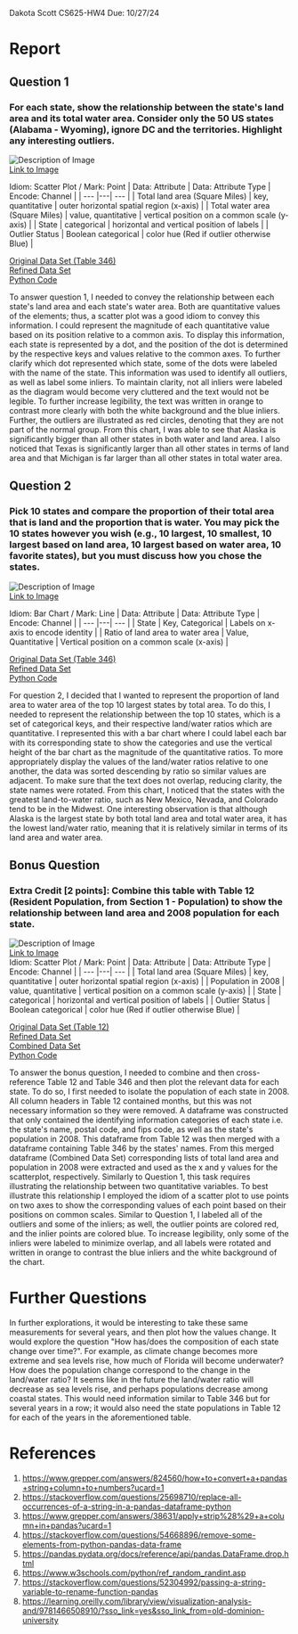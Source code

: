 Dakota Scott
CS625-HW4
Due: 10/27/24

# Report
## Question 1
### For each state, show the relationship between the state's land area and its total water area. Consider only the 50 US states (Alabama - Wyoming), ignore DC and the territories. Highlight any interesting outliers.
![Description of Image](Relationship_between_land_and_water_area_final.png)  
[Link to Image](Relationship_between_land_and_water_area_final.png)  

Idiom: Scatter Plot / Mark: Point
| Data: Attribute | Data: Attribute Type  | Encode: Channel | 
| --- |---| --- |
| Total land area (Square Miles) | key, quantitative | outer horizontal spatial region (x-axis) |
| Total water area (Square Miles) | value, quantitative | vertical position on a common scale (y-axis) |
| State | categorical | horizontal and vertical position of labels |
| Outlier Status | Boolean categorical | color hue (Red if outlier otherwise Blue) |

[Original Data Set (Table 346)](table_346_unrefined.csv)  
[Refined Data Set](table_346.csv)  
[Python Code](hw4.py)  

To answer question 1, I needed to convey the relationship between each state's land area and each state's water area. Both are quantitative values of the elements; thus, a scatter plot
was a good idiom to convey this information. I could represent the magnitude of each quantitative value based on its position relative to a common axis. To display this information,
each state is represented by a dot, and the position of the dot is determined by the respective keys and values relative to the common axes. To further clarify which dot represented
which state, some of the dots were labeled with the name of the state. This information was used to identify all outliers, as well as label some inliers. To maintain clarity, not all inliers
were labeled as the diagram would become very cluttered and the text would not be legible. To further increase legibility, the text was written in orange to contrast more clearly
with both the white background and the blue inliers. Further, the outliers are illustrated as red circles, denoting that they are not part of the normal group. From this chart, I was able to see that
Alaska is significantly bigger than all other states in both water and land area. I also noticed that Texas is significantly larger than all other states in terms of land area and that Michigan is far larger
than all other states in total water area.

## Question 2
### Pick 10 states and compare the proportion of their total area that is land and the proportion that is water. You may pick the 10 states however you wish (e.g., 10 largest, 10 smallest, 10 largest based on land area, 10 largest based on water area, 10 favorite states), but you must discuss how you chose the states.
![Description of Image](Land_water_ratio_top_10_states_final.png)  
[Link to Image](Land_water_ratio_top_10_states_final.png)  

Idiom: Bar Chart / Mark: Line
| Data: Attribute | Data: Attribute Type  | Encode: Channel | 
| --- |---| --- |
| State | Key, Categorical | Labels on x-axis to encode identity |
| Ratio of land area to water area | Value, Quantitative | Vertical position on a common scale (x-axis) |

[Original Data Set (Table 346)](table_346_unrefined.csv)  
[Refined Data Set](table_346.csv)  
[Python Code](hw4.py)  

For question 2, I decided that I wanted to represent the proportion of land area to water area of the top 10 largest states by total area. To do this, I needed to represent the relationship
between the top 10 states, which is a set of categorical keys, and their respective land/water ratios which are quantitative. I represented this with a bar chart where I could label each bar
with its corresponding state to show the categories and use the vertical height of the bar chart as the magnitude of the quantitative ratios. To more appropriately display the values of the
land/water ratios relative to one another, the data was sorted descending by ratio so similar values are adjacent. To make sure that the text does not overlap, reducing clarity, the state names were rotated.
From this chart, I noticed that the states with the greatest land-to-water ratio, such as New Mexico, Nevada, and Colorado tend to be in the Midwest. One interesting observation is that although
Alaska is the largest state by both total land area and total water area, it has the lowest land/water ratio, meaning that it is relatively similar in terms of its land area and water area.

## Bonus Question
### Extra Credit [2 points]: Combine this table with Table 12 (Resident Population, from Section 1 - Population) to show the relationship between land area and 2008 population for each state.
![Description of Image](Land_area_and_population_2008_final.png)  
[Link to Image](Land_area_and_population_2008_final.png)  
Idiom: Scatter Plot / Mark: Point
| Data: Attribute | Data: Attribute Type  | Encode: Channel | 
| --- |---| --- |
| Total land area (Square Miles) | key, quantitative | outer horizontal spatial region (x-axis) |
| Population in 2008 | value, quantitative | vertical position on a common scale (y-axis) |
| State | categorical | horizontal and vertical position of labels |
| Outlier Status | Boolean categorical | color hue (Red if outlier otherwise Blue) |

[Original Data Set (Table 12)](table_012_unrefined.csv)  
[Refined Data Set](table_012.csv)  
[Combined Data Set](table_012_and_346_2008.csv)  
[Python Code](hw4.py)  

To answer the bonus question, I needed to combine and then cross-reference Table 12 and Table 346 and then plot the relevant data for each state. To do so, I first needed to isolate the population of each state in 2008.
All column headers in Table 12 contained months, but this was not necessary information so they were removed. A dataframe was constructed that only contained the identifying information categories
of each state i.e. the state's name, postal code, and fips code, as well as the state's population in 2008. This dataframe from Table 12 was then merged with a dataframe containing Table 346 by the states' names.
From this merged dataframe (Combined Data Set) corresponding lists of total land area and population in 2008 were extracted and used as the x and y values for the scatterplot, respectively. Similarly to Question 1, 
this task requires illustrating the relationship between two quantitative variables. To best illustrate this relationship I employed the idiom of a scatter plot to use points on two axes to show the corresponding values of each point based on their positions on common scales. Similar to Question 1, I labeled all of the outliers and some of the inliers; as well, the outlier points are colored red, and the inlier points are colored blue. To increase legibility, only some of the inliers were labeled to minimize overlap, and all labels were rotated and written in orange to contrast the blue inliers and the white background of the chart.

# Further Questions

In further explorations, it would be interesting to take these same measurements for several years, and then plot how the values change. It would explore the question "How has/does the composition of each state change over time?". For example, as climate change becomes more extreme and sea levels rise, how much of Florida will become underwater? How does the population change correspond to the change in the land/water ratio? It seems like in the future the land/water ratio will decrease as sea levels rise, and perhaps populations decrease among coastal states. This would need information similar to Table 346 but for several years in a row; it would also need the state populations in Table 12 for each of the years in the aforementioned table.

# References
1. https://www.grepper.com/answers/824560/how+to+convert+a+pandas+string+column+to+numbers?ucard=1
2. https://stackoverflow.com/questions/25698710/replace-all-occurrences-of-a-string-in-a-pandas-dataframe-python
3. https://www.grepper.com/answers/38631/apply+strip%28%29+a+column+in+pandas?ucard=1
4. https://stackoverflow.com/questions/54668896/remove-some-elements-from-python-pandas-data-frame
5. https://pandas.pydata.org/docs/reference/api/pandas.DataFrame.drop.html
6. https://www.w3schools.com/python/ref_random_randint.asp
7. https://stackoverflow.com/questions/52304992/passing-a-string-variable-to-rename-function-pandas
8. https://learning.oreilly.com/library/view/visualization-analysis-and/9781466508910/?sso_link=yes&sso_link_from=old-dominion-university
